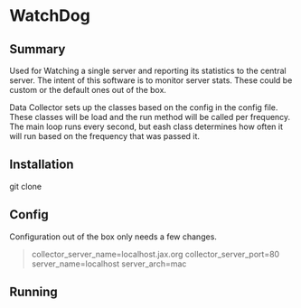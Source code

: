 # WatchDog

## Summary
Used for Watching a single server and reporting its statistics to the central server. The intent of this software is to monitor server stats. These could be custom or the default ones out of the box.

Data Collector sets up the classes based on the config in the config file. These classes will be load and the run method will be called per frequency. The main loop runs every second, but eash class determines how often it will run based on the frequency that was passed it.

## Installation

git clone 

## Config

Configuration out of the box only needs a few changes.

> collector_server_name=localhost.jax.org
> collector_server_port=80
> server_name=localhost
> server_arch=mac


## Running

